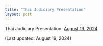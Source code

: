 ```yaml
---
title: "Thai Judiciary Presentation"
layout: post
---
```


Thai Judiciary Presentation: [August 19, 2024](https://emersonbanez.github.io/dissertation_public/presentations/thai_presentation.pdf)

(Last updated: August 19, 2024)

